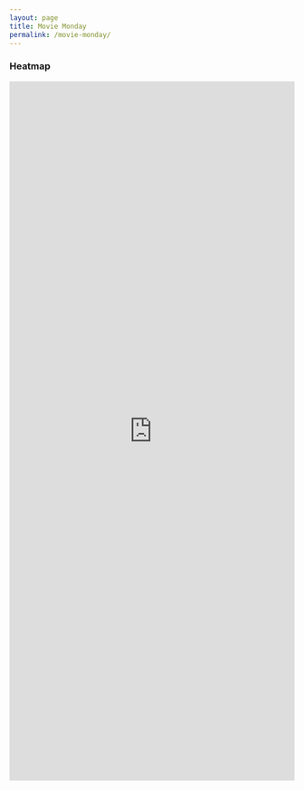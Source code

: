 ```yaml
---
layout: page
title: Movie Monday
permalink: /movie-monday/
---
```


### Heatmap

<iframe style="border: none;" src="https://public.tableau.com/views/MovieMonday/Tabledash?:showVizHome=no&amp;:embed=true" width="100%" height="1235px"></iframe>
